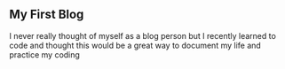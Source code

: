 <!DOCTYPE html>

<html>
  <head>
    <title>Blog</title>
  </head>
  <body>
    <h2>My First Blog</h2>
    <p>I never really thought of myself as a blog person but I recently learned to code and thought this would be a great way to document my life and practice my coding
		</p>
  </body>
</html>
